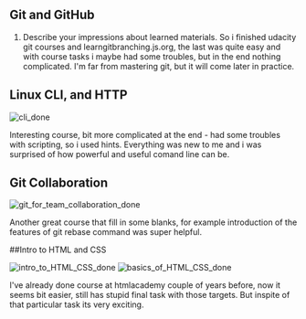 ## Git and GitHub

1. Describe your impressions about learned materials.
	So i finished udacity git courses and learngitbranching.js.org, the last was quite easy and with course tasks i maybe had some troubles, but in the end nothing complicated.
	I'm far from mastering git, but it will come later in practice.

## Linux CLI, and HTTP

![cli_done](https://user-images.githubusercontent.com/46057247/53376010-9f622400-3965-11e9-8242-20f8636ca09c.png)

Interesting course, bit more complicated at the end - had some troubles with scripting, so i used hints. Everything was new to me and i was surprised of how powerful and useful comand line can be.

## Git Collaboration

![git_for_team_collaboration_done](https://user-images.githubusercontent.com/46057247/54354889-66fa5f80-4660-11e9-9475-81b13ad15e17.png)

Another great course that fill in some blanks, for example introduction of the features of git rebase command was super helpful.

##Intro to HTML and CSS

![intro_to_HTML_CSS_done](https://user-images.githubusercontent.com/46057247/54954612-b3447a00-4f53-11e9-8e24-ba3cda925c30.png)
![basics_of_HTML_CSS_done](https://user-images.githubusercontent.com/46057247/54954584-a58ef480-4f53-11e9-8195-67d12acadbad.png)

I've already done course at htmlacademy couple of years before, now it seems bit easier, still has stupid final task with those targets. But inspite of that particular task its very exciting. 
